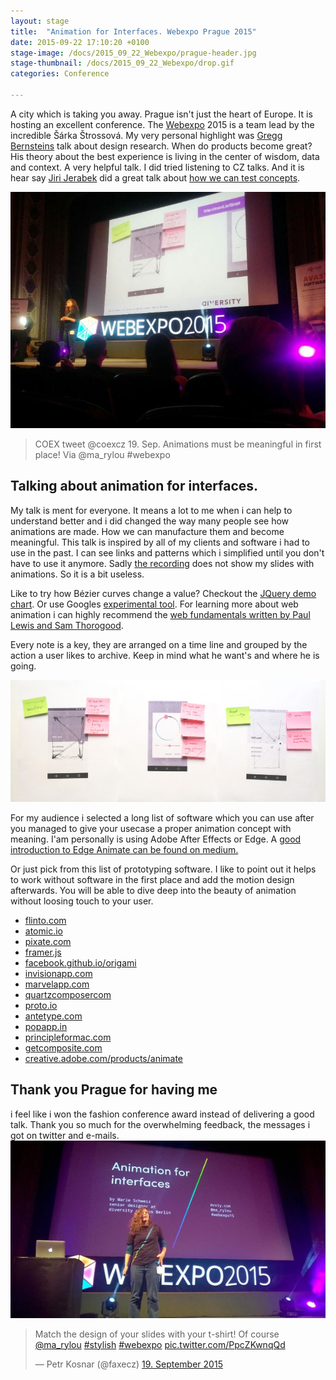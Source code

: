 ```yaml
---
layout: stage
title:  "Animation for Interfaces. Webexpo Prague 2015"
date: 2015-09-22 17:10:20 +0100
stage-image: /docs/2015_09_22_Webexpo/prague-header.jpg
stage-thumbnail: /docs/2015_09_22_Webexpo/drop.gif
categories: Conference

---
```



A city which is taking you away. Prague isn't just the heart of Europe. It is hosting an excellent conference. The <a href="http://webexpo.cz">Webexpo</a> 2015 is a team lead by the incredible Šárka Štrossová. My very personal highlight was <a href="https://twitter.com/greggcorp">Gregg Bernsteins</a> talk about design research. When do products become great? His theory about the best experience is living in the center of wisdom, data and context. A very helpful talk. I did tried listening to CZ talks. And it is hear say <a href="https://twitter.com/JiriJerabek">Jiri Jerabek</a> did a great talk about <a href="http://www.bbc.co.uk/rd/blog/2015/08/how-we-test-concepts">how we can test concepts</a>.

<a href="https://twitter.com/coexcz/status/645248726475407362"><img src="/docs/2015_09_22_Webexpo/CPRiTAwUcAAdA8S.jpg" alt="COEX tweet ‏@coexcz  19. Sep. Animations must be meaningful on first place! Via @ma_rylou #webexpo " class="image-center" /></a>
 
>COEX tweet ‏@coexcz  19. Sep. Animations must be meaningful in first place! Via @ma_rylou #webexpo 

<h2>Talking about animation for interfaces.</h2>
My talk is ment for everyone. It means a lot to me when i can help to understand better and i did changed the way many people see how animations are made. How we can manufacture them and become meaningful. This talk is inspired by all of my clients and software i had to use in the past. I can see links and patterns which i simplified until you don't have to use it anymore. Sadly <a href="http://webexpo.net/prague2015/talk/animation-for-interfaces/">the recording</a> does not show my slides with animations. So it is a bit useless.

Like to try how Bézier curves change a value? Checkout the <a href="http://jqueryui.com/resources/demos/effect/easing.html">JQuery demo chart</a>. Or use Googles <a href="https://googlesamples.github.io/web-fundamentals/samples/look-and-feel/animations/curve-playground.html">experimental tool</a>. For learning more about web animation i can highly recommend the <a href="https://developers.google.com/web/fundamentals/look-and-feel/animations/custom-easing">web fundamentals written by Paul Lewis and Sam Thorogood</a>.

Every note is a key, they are arranged on a time line and grouped by the action a user likes to archive. Keep in mind what he want's and where he is going.

<img src="/docs/2015_09_22_Webexpo/webexpo_notes.jpg" class="image-wide"/>


For my audience i selected a long list of software which you can use after you managed to give your usecase a proper animation concept with meaning. I'am personally is using Adobe After Effects or Edge. A <a href="https://medium.com/the-thinkmill/prototyping-ui-animation-2fe08e3a7932">good introduction to Edge Animate can be found on medium.</a>

Or just pick from this list of prototyping software. I like to point out it helps to work without software in the first place and add the motion design afterwards. You will be able to dive deep into the beauty of animation without loosing touch to your user.

* <a href="http://flinto.com">flinto.com</a>
* <a href="http://atomic.io">atomic.io</a>
* <a href="http://pixate.com">pixate.com</a>
* <a href="http://framer.js">framer.js</a>
* <a href="http://facebook.github.io/origami">facebook.github.io/origami</a>
* <a href="http://invisionapp.com">invisionapp.com</a>
* <a href="http://marvelapp.com">marvelapp.com</a>
* <a href="http://quartzcomposercom">quartzcomposercom</a>
* <a href="http://proto.io">proto.io</a>
* <a href="http://antetype.com">antetype.com</a>
* <a href="http://popapp.in">popapp.in</a>
* <a href="http://principleformac.com">principleformac.com</a>
* <a href="http://getcomposite.com">getcomposite.com</a>
* <a href="http://creative.adobe.com/products/animate">creative.adobe.com/products/animate</a>

<h2>Thank you Prague for having me</h2>
i feel like i won the fashion conference award instead of delivering a good talk. Thank you so much for the overwhelming feedback, the messages i got on twitter and e-mails.

<img src="/docs/2015_09_22_Webexpo/CPRCADYUAAALTy0.jpg" alt="Marie at the webexpo" class="image-center" />

> Match the design of your slides with your t-shirt! Of course <a href="https://twitter.com/ma_rylou">@ma_rylou</a> <a href="https://twitter.com/hashtag/stylish?src=hash">#stylish</a> <a href="https://twitter.com/hashtag/webexpo?src=hash">#webexpo</a> <a href="http://t.co/PpcZKwnqQd">pic.twitter.com/PpcZKwnqQd</a></p>&mdash; Petr Kosnar (@faxecz) <a href="https://twitter.com/faxecz/status/645213216717578240">19. September 2015</a></em>
